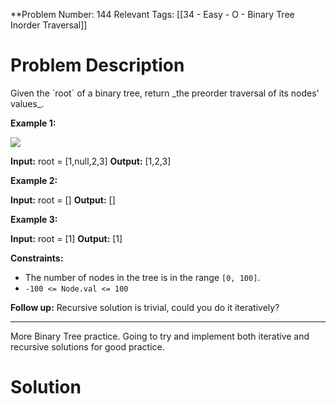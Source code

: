 
**Problem Number: 144
Relevant Tags: [[34 - Easy - O - Binary Tree Inorder Traversal]]
<h1> Problem Description </h1>
Given the `root` of a binary tree, return _the preorder traversal of its nodes' values_.

**Example 1:**

![](https://assets.leetcode.com/uploads/2020/09/15/inorder_1.jpg)

**Input:** root = [1,null,2,3]
**Output:** [1,2,3]

**Example 2:**

**Input:** root = []
**Output:** []

**Example 3:**

**Input:** root = [1]
**Output:** [1]

**Constraints:**

- The number of nodes in the tree is in the range `[0, 100]`.
- `-100 <= Node.val <= 100`

**Follow up:** Recursive solution is trivial, could you do it iteratively?

-----
More Binary Tree practice. Going to try and implement both iterative and recursive solutions for good practice.

<h1> Solution </h1>

